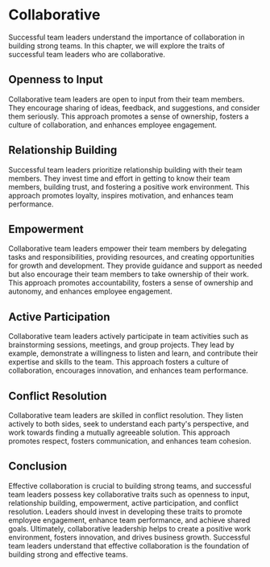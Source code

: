 # Collaborative

Successful team leaders understand the importance of collaboration in building strong teams. In this chapter, we will explore the traits of successful team leaders who are collaborative.

## Openness to Input

Collaborative team leaders are open to input from their team members. They encourage sharing of ideas, feedback, and suggestions, and consider them seriously. This approach promotes a sense of ownership, fosters a culture of collaboration, and enhances employee engagement.

## Relationship Building

Successful team leaders prioritize relationship building with their team members. They invest time and effort in getting to know their team members, building trust, and fostering a positive work environment. This approach promotes loyalty, inspires motivation, and enhances team performance.

## Empowerment

Collaborative team leaders empower their team members by delegating tasks and responsibilities, providing resources, and creating opportunities for growth and development. They provide guidance and support as needed but also encourage their team members to take ownership of their work. This approach promotes accountability, fosters a sense of ownership and autonomy, and enhances employee engagement.

## Active Participation

Collaborative team leaders actively participate in team activities such as brainstorming sessions, meetings, and group projects. They lead by example, demonstrate a willingness to listen and learn, and contribute their expertise and skills to the team. This approach fosters a culture of collaboration, encourages innovation, and enhances team performance.

## Conflict Resolution

Collaborative team leaders are skilled in conflict resolution. They listen actively to both sides, seek to understand each party's perspective, and work towards finding a mutually agreeable solution. This approach promotes respect, fosters communication, and enhances team cohesion.

## Conclusion

Effective collaboration is crucial to building strong teams, and successful team leaders possess key collaborative traits such as openness to input, relationship building, empowerment, active participation, and conflict resolution. Leaders should invest in developing these traits to promote employee engagement, enhance team performance, and achieve shared goals. Ultimately, collaborative leadership helps to create a positive work environment, fosters innovation, and drives business growth. Successful team leaders understand that effective collaboration is the foundation of building strong and effective teams.
